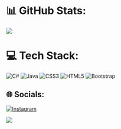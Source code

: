 
# 📊 GitHub Stats:
![](https://github-readme-stats.vercel.app/api/top-langs/?username=stringGustavo&theme=midnight-purple&hide_border=false&include_all_commits=true&count_private=true&layout=compact)

# 💻 Tech Stack:
![C#](https://img.shields.io/badge/c%23-%23239120.svg?style=flat&logo=c-sharp&logoColor=white) ![Java](https://img.shields.io/badge/java-%23ED8B00.svg?style=flat&logo=java&logoColor=white) ![CSS3](https://img.shields.io/badge/css3-%231572B6.svg?style=flat&logo=css3&logoColor=white) ![HTML5](https://img.shields.io/badge/html5-%23E34F26.svg?style=flat&logo=html5&logoColor=white) ![Bootstrap](https://img.shields.io/badge/bootstrap-%23563D7C.svg?style=flat&logo=bootstrap&logoColor=white)

## 🌐 Socials:
[![Instagram](https://img.shields.io/badge/Instagram-%23E4405F.svg?logo=Instagram&logoColor=white)](https://instagram.com/gus5.56)

[![](https://visitcount.itsvg.in/api?id=stringGustavo&icon=2&color=1)](https://visitcount.itsvg.in)
